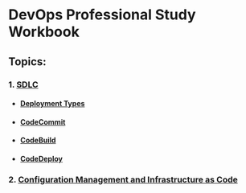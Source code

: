 # DevOps Professional Study Workbook

## Topics:
### 1. [SDLC](/SDLC.md)
  - #### [Deployment Types](/SDLC.md#Deployment-Types)
  - #### [CodeCommit](/SDLC.md#CodeCommit)
  - #### [CodeBuild](/SDLC.md#CodeBuild)
  - #### [CodeDeploy](/SDLC.md#/CodeDeploy)
### 2. [Configuration Management and Infrastructure as Code](/ConfigInfrastructure.md)
